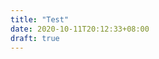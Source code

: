 ```yaml
---
title: "Test"
date: 2020-10-11T20:12:33+08:00
draft: true
---
```


<script src="https://utteranc.es/client.js"
        repo="alexchicn/blog.alexchi.me"
        issue-term="pathname"
        theme="github-light"
        crossorigin="anonymous"
        async>
</script>
